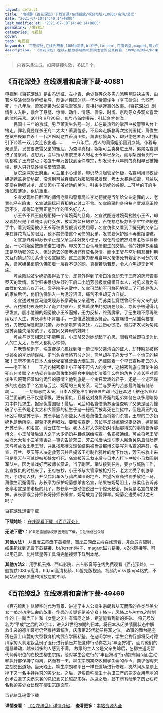 ```yaml
---
layout: default
title: '电视剧《百花深处》下载资源/在线播放/视频地址/1080p/高清/蓝光'
date: "2021-07-10T14:40:14+0800"
last_modified_at: "2021-07-10T14:40:14+0800"
permalink: /40881/
categories: 电视剧
cover:
tags: 电视剧
keywords: '百花深处,在线免费看,1080p高清,bt种子,torrent,百度云盘,magnet,磁力链,迅雷下载资源'
description: '《百花深处》在线云播放手机西瓜影院吉吉影音免费看，1080p高清bd/hd未删减完整版和tc抢先枪版，mkv/mp4格式，附带bt/torrent种子、magnet/磁力链、百度云盘、网盘资源迅雷下载链接'
---
```


>内容采集生成，如果链接失效，多试几个。


## 《百花深处》在线观看和高清下载-40881

电视剧《百花深处》是由冯远征、左小青、余少群等众多实力派明星联袂主演，由著名导演曾晓欣担纲执导，剧讲述民国时期一代名伶萧俊生（李玉刚饰）含冤而死，十八年后，萧家姐弟为父亲洗雪冤屈，真相扑朔迷离的故事。《百花深处》剧情引人入胜，融合了悬疑、惊悚、动作、情感、偶像、时尚、京剧等众多观众喜爱的收视元素。2011年6月30日，其片花首度曝光，引起各方关注。<br />　　民国十三年的京城，男旦萧俊生名冠一时，却在最热烈的掌声中被警察从台上铐走，罪名竟是谋杀王府二太太！萧妻惶惑，不及奔走解救再次接到噩耗，萧俊生在狱中畏罪自杀！一代名伶就这样香消玉损，萧妻悲愤莫名，却只能在匿名人的指引下带着一双儿女连夜出逃&hellip;…　　十八年后，成人的萧家姐弟回到京城，带着母亲遗愿，发誓要洗雪父亲的冤屈。为查清真相，姐姐可兰卖身进王府，弟弟名宣则进了警察局。没想到，当年指认萧俊生杀人的老王爷早已身死，而与梨园有关的一切都成了王府禁忌；名宣千辛万苦找到案件卷宗，却发现十八年前的真相早已被掩埋，俩人只好隐姓埋名暗暗查探。<br />　　庭院深深的王府里，可兰虽小心谨慎，却仍然引起管家怀疑，名宣利用职权替姐姐掩盖身份秘密，没想到可兰身藏的戏服凤簮被发现，老太太暴跳如雷，可兰以死辩白勉强过关，却又因小王爷对她的关注，引来少奶奶的嫉恨&hellip;…可兰的王府生活如履薄冰，危机重重。<br />　　名宣发现终日醉酒的师傅老贾和警察局长李功韧就是当年给父亲定罪的人，老贾似乎有隐衷，名宣试图探问真相他又缄口不言。名宣隐藏的身份被老贾发现正惶恐不安，却得知老贾正是当年的匿名好心人。<br />　　小王爷不顾王府规矩捧一个叫婉菊的旦角，名宣试图通过婉菊接触小王爷，却发现她只是个单纯柔弱的女孩，被爱戏如狂的养父，百花楼老板苏长亭牢牢控制在手中。看到婉菊被小王爷等权贵觊觎调戏受屈辱，名宣仿佛又看到了冤死的父亲当年在鲜花背后的眼泪，他不禁怜惜这个可怜的女孩，发誓要保护她不再重蹈覆辙。<br />　　名宣意外得知苏长亭正是父亲当年好友小德子，现在的他依然对萧老板仰慕备至，一心将婉菊按照萧俊生培养，却又矢口否认与萧俊生的交情。他的妹妹苏柔佳正是李功韧的夫人，但对逝去的萧老板怀有莫名感情。而小王爷与李功韧互相利用又互相猜忌的关系也令名宣疑惑。这三股势力都与当年父亲惨死有着密不可分的联系，萧家姐弟面前仿佛布着一层看不见的网，真相若隐若现，令人心焦却无计可施。<br />　　可兰险些被少奶奶害得丢了命，却意外得到了冷口冷面却忠于王府的药房管事罗天的爱情。留学归来思想左倾的王府二小姐芳芸极度痛恨日本人，对见义勇为有血性的名宣心仪万分。案子陷于迷雾中，名宣可兰却不可救药地爱上了可能是仇人的家族后代，他们仿佛陷入一片泥泞沼泽，痛苦不堪却无力自拔。<br />　　名宣透过蛛丝马迹发现苏长亭藏有父亲遗物，而苏柔佳竟然曾经怀有父亲的孩子。百花楼的夜晚响起了诡异的歌声，仿佛萧俊生的冤魂在倾诉，苏长亭被逼得几乎发疯。胆小脆弱的婉菊被小王爷逼婚，无力反抗，终落魔掌。了无生趣不愿再继续戏子人生，苏长亭却不肯罢手，一意催逼她重返舞台。名宣痛惜一朵雏菊被摧残，为使她解脱假意允婚，苏长亭嫉妒得发狂，芳芸伤心欲绝，最后才发现婉菊竟是苏柔佳失落的孩子，名宣同父异母的妹妹！<br />　　可兰与罗天相恋却不能明言，小王爷又对她动起了心思。眼看可兰即将成为仇人的二太太，所有人都忧心忡忡。<br />　　在老贾帮助下，名宣费尽心机找到唯一能证明父亲清白的证人，却转瞬就被察觉迹象的李功韧谋杀。正当名宣愤怒万分之时，可兰却在王府发觉了一个惊天的秘密！王府不但与日本人合伙秘密经营着大烟生意，还藏匿着一个早已宣称死去的人&mdash;—老王爷！　　王府的秘密牵出小王爷不可告人的身世，这秘密到底与萧俊生的死有何关联？李功韧在陷害萧俊生的圈套中到底扮演着什么样的角色？苏长亭对萧俊生和婉菊怀着如何诡异的感情？他到底是一个痴狂爱戏的君子，还是一个连环谋杀的变态凶手？名宣与芳芸、婉菊的三角关系，可兰与罗天的苦恋最终能有何结局……　　一切都悬而未决，日本人侵犯中华的铁蹄声却已近在耳边！摆在名宣和可兰面前的已不仅是家恨，更有国仇，且看这对身负奇冤的姐弟如何在众多黑暗势力中挣扎求生，报家仇雪国耻！最后，可兰和名宣借助苏柔佳查明了父亲是因为撞破了小王爷是老太太和大管家的私生子这一秘密而被毒死在监狱中，但是真正的连环凶手却是苏长亭，苏长亭因为那些女人缠着萧俊生而将她们杀害，王府的二少奶奶也是他所杀。婉菊不愿再唱戏，要和名宣走，苏长亭却对婉菊说要娶她，婉菊离开苏长亭，和名宣、芳云住在一起。老太太将大少奶奶对不起那博文的事情告诉那博文，小王爷听后派人杀了大少奶奶并且嫁祸给名宣。名宣被通缉。可兰将老王爷被老太太和小王爷毒害这一事实告诉芳云，芳云听后决定与家人断绝关系且借助罗天与可兰救出老王爷，并且找那博文理论结果被当做那博文要写刘名宣的筹码，名宣、可兰、罗天等人决定救芳云并且捣毁王府制作鸦片的地下作坊，芳云被救出来可是罗天与可兰却被那博文打死，名宣被芳云救走后与日本人打斗中被小马救回到军队中，因为唱戏好而被师长赏识，当了副官。军队接到任务，要参与城防工作，名宣报仇的时机来了，王府被抄，小王爷与大管家被枪打死，老太太受了刺激晕倒，李功韧入狱，并交代出军火与鸦片藏匿的地点，希望名宣高抬贵手放他一马，萧俊生沉冤得雪，苏长亭为保护婉菊想杀害名宣，结果被婉菊阻止，苏柔佳告诉苏长亭名宣是萧老板的儿子，苏长亭一激动便说出一个惊天秘密，婉菊是名宣的亲妹妹。苏长亭误会孙师长将孙师长杀害，婉菊成为了替罪羊。婉菊会遭受牢狱之灾吗？


百花深处迅雷下载

**下载地址**： [在线观看下载 《百花深处》](https://www.993dy.com//vod-detail-id-11452.html) 


**无法下载?**：`如果迅雷因版权原因无法下载，关注微信公众号 `

**其他方法1**：从百度云网盘下载视频，百度云网盘支持在线观看，非会员有限制，如果能找到迅雷下载链接、bt/torrent种子、magnet磁力链接、e2dk链接等，可以用迅雷、比特彗星等工具将完整视频下载到本地。

**其他方法2**：用手机云播、西瓜影院、吉吉影音等在线免费观看《百花深处》，一般提供1080p高清、hd/bd高清视频、tc抢先版视频，视频为mkv或mp4格式，不同站点视频质量和播放速度不同。


## 《百花缭乱》在线观看和高清下载-49469

《百花缭乱》以架空时代为背景，讲述了主人公柳生宗朗和从天而降的各类型美少女一起对抗学生会的故事。作品的关键词是美少女＋格斗，风格上与Arms之前制作的《一骑当千》和《女皇之刃》有雷同之处，希望能看到新的突破。 将元号改名为“平成”之后的20余年，进入21世纪初期的日本。将日本从闭关锁国状态中解救出来的德川幕府仍然维持着统治，庆康第25代就任将军之位。 故事的舞台是座落在富士山麓的大型教育机构武应学园私塾。在这间学校，学生会执行部将反对德川家的人判定叛乱份子强行进行镇压并把这种行动称之为“丰臣狩猎”。面对他们的粗暴举动，越来越多的人感到不满。 故事的主人公是父亲失踪后，在柳生道场暂代师傅职位的在校生柳生宗朗。他对学生会进行的&ldquo;丰臣狩猎”行动抱有疑问而主动和执行部保持了距离。然而有一天，柳生宗朗突然收到学生会的命令，要求他明天立刻交出道场。当天晚上，柳生宗朗和平日一样在道场进行修炼，突然间从屋顶上掉下来一名手持兵刃的美少女。之后，这名自称柳生十兵卫三严的美少女用华丽的剑术击退了突然来袭的风纪委员长服部忍群，从这之后，就不断有继承了历史名将名称的美少女出现在柳生宗朗面前。


百花缭乱迅雷下载

**详情查看**： [《百花缭乱》详情介绍](/movie/49469/)， **查看更多**：[本站资源大全](/movie/t/all/)

